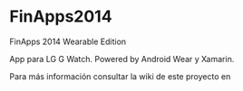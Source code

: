 FinApps2014
===========

FinApps 2014 Wearable Edition

App para LG G Watch. Powered by Android Wear y Xamarin.

Para más información consultar la wiki de este proyecto en 
